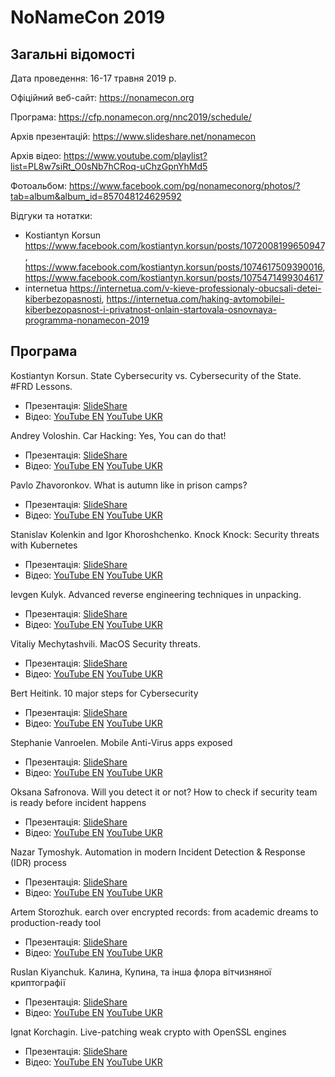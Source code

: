# NoNameCon 2019

## Загальні відомості

Дата проведення: 16-17 травня 2019 р.

Офіційний веб-сайт: https://nonamecon.org

Програма: https://cfp.nonamecon.org/nnc2019/schedule/

Архів презентацій: https://www.slideshare.net/nonamecon

Архів відео: https://www.youtube.com/playlist?list=PL8w7siRt_O0sNb7hCRoq-uChzGpnYhMd5

Фотоальбом: https://www.facebook.com/pg/nonameconorg/photos/?tab=album&album_id=857048124629592

Відгуки та нотатки:
- Kostiantyn Korsun https://www.facebook.com/kostiantyn.korsun/posts/1072008199650947, https://www.facebook.com/kostiantyn.korsun/posts/1074617509390016, https://www.facebook.com/kostiantyn.korsun/posts/1075471499304617
- internetua https://internetua.com/v-kieve-professionaly-obucsali-detei-kiberbezopasnosti, https://internetua.com/haking-avtomobilei-kiberbezopasnost-i-privatnost-onlain-startovala-osnovnaya-programma-nonamecon-2019

## Програма

Kostiantyn Korsun. State Cybersecurity vs. Cybersecurity of the State. #FRD Lessons.
- Презентація: [SlideShare](https://www.slideshare.net/nonamecon/state-cybersecurity-vs-cybersecurity-of-the-state-frd-lessons)
- Відео: [YouTube EN](https://www.youtube.com/watch?v=9t28hzuo9I4&list=PL8w7siRt_O0sNb7hCRoq-uChzGpnYhMd5&index=2)
[YouTube UKR](https://www.youtube.com/watch?v=Bie4kaLqV20&list=PL8w7siRt_O0sNb7hCRoq-uChzGpnYhMd5&index=1)

Andrey Voloshin. Car Hacking: Yes, You can do that!
- Презентація: [SlideShare](https://www.slideshare.net/nonamecon/alexander-olenyev-andrey-voloshin-car-hacking-yes-you-can-do-that)
- Відео: [YouTube EN](https://www.youtube.com/watch?v=Z8uGtn7XnuU&list=PL8w7siRt_O0sNb7hCRoq-uChzGpnYhMd5&index=4)
[YouTube UKR](https://www.youtube.com/watch?v=VCvyubB0mXM&list=PL8w7siRt_O0sNb7hCRoq-uChzGpnYhMd5&index=3)

Pavlo Zhavoronkov. What is autumn like in prison camps?
- Презентація: [SlideShare](https://www.slideshare.net/nonamecon/pavlo-zhavoronkov-what-is-autumn-like-in-prison-camps)
- Відео: [YouTube EN](https://www.youtube.com/watch?v=_7Qzb0XXVfY&list=PL8w7siRt_O0sNb7hCRoq-uChzGpnYhMd5&index=6)
[YouTube UKR](https://www.youtube.com/watch?v=S0QVPrfBbhs&list=PL8w7siRt_O0sNb7hCRoq-uChzGpnYhMd5&index=5)

Stanislav Kolenkin and Igor Khoroshchenko. Knock Knock: Security threats with Kubernetes
- Презентація: [SlideShare](https://www.slideshare.net/nonamecon/stanislav-kolenkin-igor-khoroshchenko-knock-knock-security-threats-with-kubernetes)
- Відео: [YouTube EN](https://www.youtube.com/watch?v=fbDe9Xi5jKw&list=PL8w7siRt_O0sNb7hCRoq-uChzGpnYhMd5&index=20)
[YouTube UKR](https://www.youtube.com/watch?v=fbDe9Xi5jKw&list=PL8w7siRt_O0sNb7hCRoq-uChzGpnYhMd5&index=19)

Ievgen Kulyk. Advanced reverse engineering techniques in unpacking.
- Презентація: [SlideShare](https://www.slideshare.net/nonamecon/ievgen-kulyk-advanced-reverse-engineering-techniques-in-unpacking)
- Відео: [YouTube EN](https://www.youtube.com/watch?v=NFzGRS3mvSc&list=PL8w7siRt_O0sNb7hCRoq-uChzGpnYhMd5&index=8)
[YouTube UKR](https://www.youtube.com/watch?v=kgbrQGq84-o&list=PL8w7siRt_O0sNb7hCRoq-uChzGpnYhMd5&index=7)

Vitaliy Mechytashvili. MacOS Security threats.
- Презентація: [SlideShare](https://www.slideshare.net/nonamecon/vitaliy-mechytashvili-macos-security-threats)
- Відео: [YouTube EN](https://www.youtube.com/watch?v=i-nbiUEWoIQ&list=PL8w7siRt_O0sNb7hCRoq-uChzGpnYhMd5&index=10)
[YouTube UKR](https://www.youtube.com/watch?v=R17CgzkUMmY&list=PL8w7siRt_O0sNb7hCRoq-uChzGpnYhMd5&index=9)

Bert Heitink. 10 major steps for Cybersecurity
- Презентація: [SlideShare](https://www.slideshare.net/nonamecon/bert-heitink-10-major-steps-for-cybersecurity)
- Відео: [YouTube EN](https://www.youtube.com/watch?v=yIgP0c5zbDk&list=PL8w7siRt_O0sNb7hCRoq-uChzGpnYhMd5&index=11)
[YouTube UKR](https://www.youtube.com/watch?v=jo89BPcyt3I&list=PL8w7siRt_O0sNb7hCRoq-uChzGpnYhMd5&index=12)

Stephanie Vanroelen. Mobile Anti-Virus apps exposed
- Презентація: [SlideShare](https://www.slideshare.net/nonamecon/stephanie-vanroelen-mobile-antivirus-apps-exposed)
- Відео: [YouTube EN](https://www.youtube.com/watch?v=rTxaujN8Vlw&list=PL8w7siRt_O0sNb7hCRoq-uChzGpnYhMd5&index=13)
[YouTube UKR](https://www.youtube.com/watch?v=xSbcN1u8Dfw&list=PL8w7siRt_O0sNb7hCRoq-uChzGpnYhMd5&index=14)

Oksana Safronova. Will you detect it or not? How to check if security team is ready before incident happens
- Презентація: [SlideShare](https://www.slideshare.net/nonamecon/oksana-safronova-will-you-detect-it-or-not-how-to-check-if-security-team-is-ready-before-incident-happens)
- Відео: [YouTube EN](https://www.youtube.com/watch?v=dOnYulDBdJU&list=PL8w7siRt_O0sNb7hCRoq-uChzGpnYhMd5&index=16)
[YouTube UKR](https://www.youtube.com/watch?v=Dl5u_waFUBE&list=PL8w7siRt_O0sNb7hCRoq-uChzGpnYhMd5&index=15)

Nazar Tymoshyk. Automation in modern Incident Detection & Response (IDR) process
- Презентація: [SlideShare](https://www.slideshare.net/nonamecon/nazar-tymoshyk-et-al-night-in-defense-workshop-hunting-for-a-needle-in-a-haystack)
- Відео: [YouTube EN](https://www.youtube.com/watch?v=LbtKx9y_aUc&list=PL8w7siRt_O0sNb7hCRoq-uChzGpnYhMd5&index=18)
[YouTube UKR](https://www.youtube.com/watch?v=vSUX5foBARY&list=PL8w7siRt_O0sNb7hCRoq-uChzGpnYhMd5&index=17)

Artem Storozhuk. earch over encrypted records: from academic dreams to production-ready tool
- Презентація: [SlideShare](https://www.slideshare.net/nonamecon/artem-storozhuk-search-over-encrypted-records-from-academic-dreams-to-productionready-tool)
- Відео: [YouTube EN](https://www.youtube.com/watch?v=Xxt5kczIS1k&list=PL8w7siRt_O0sNb7hCRoq-uChzGpnYhMd5&index=22)
[YouTube UKR](https://www.youtube.com/watch?v=Xxt5kczIS1k&list=PL8w7siRt_O0sNb7hCRoq-uChzGpnYhMd5&index=21)

Ruslan Kiyanchuk. Калина, Купина, та інша флора вітчизняної криптографії
- Презентація: [SlideShare](https://www.slideshare.net/nonamecon/ruslan-kiyanchuk)
- Відео: [YouTube EN](https://www.youtube.com/watch?v=Sg2m7cUvOF8&list=PL8w7siRt_O0sNb7hCRoq-uChzGpnYhMd5&index=24)
[YouTube UKR](https://www.youtube.com/watch?v=IW-pzp-kJdg&list=PL8w7siRt_O0sNb7hCRoq-uChzGpnYhMd5&index=23)

Ignat Korchagin. Live-patching weak crypto with OpenSSL engines
- Презентація: [SlideShare](https://www.slideshare.net/nonamecon/ignat-korchagin-livepatching-weak-crypto-with-openssl-engines)
- Відео: [YouTube EN](https://www.youtube.com/watch?v=wrDrSW46Ols&list=PL8w7siRt_O0sNb7hCRoq-uChzGpnYhMd5&index=26)
[YouTube UKR](https://www.youtube.com/watch?v=pPV5sGwFJAA&list=PL8w7siRt_O0sNb7hCRoq-uChzGpnYhMd5&index=25)
